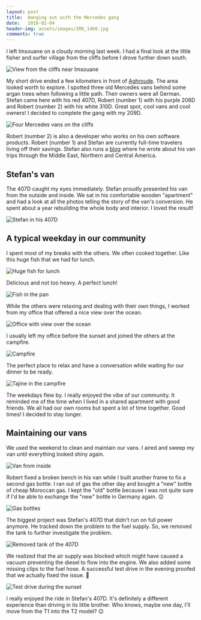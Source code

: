 ```yaml
---
layout: post
title:  Hanging out with the Mercedes gang
date:   2018-02-04
header-img: assets/images/IMG_1460.jpg
comments: true
---
```


I left Imsouane on a cloudy morning last week. I had a final look at the little fisher and surfer village from the cliffs before I drove further down south.

![View from the cliffs near Imsouane](/assets/images/IMG_1266.jpg)

My short drive ended a few kilometers in front of [Aghroude](https://www.google.com/maps/place/Aghroude,+Morocco/). The area looked worth to explore. I spotted three old Mercedes vans behind some argan trees when following a little path. Their owners were all German. Stefan came here with his red 407D, Robert (number 1) with his purple 208D and Robert (number 2) with his white 310D. Great spot, cool vans and cool owners! I decided to complete the gang with my 209D.

![Four Mercedes vans on the cliffs](/assets/images/IMG_1460.jpg)

Robert (number 2) is also a developer who works on his own software products. Robert (number 1) and Stefan are currently full-time travelers living off their savings. Stefan also runs a [blog](http://draudi.de/) where he wrote about his van trips through the Middle East, Northern and Central America.

## Stefan's van

The 407D caught my eyes immediately. Stefan proudly presented his van from the outside and inside. We sat in his comfortable wooden "apartment" and had a look at all the photos telling the story of the van's conversion. He spent about a year rebuilding the whole body and interior. I loved the result!

![Stefan in his 407D](/assets/images/IMG_1439.jpg)

## A typical weekday in our community

I spent most of my breaks with the others. We often cooked together. Like this huge fish that we had for lunch.

![Huge fish for lunch](/assets/images/IMG_1447.jpg)

Delicious and not too heavy. A perfect lunch!

![Fish in the pan](/assets/images/IMG_1451.jpg)

While the others were relaxing and dealing with their own things, I worked from my office that offered a nice view over the ocean.

![Office with view over the ocean](/assets/images/IMG_1457.jpg)

I usually left my office before the sunset and joined the others at the campfire.

![Campfire](/assets/images/IMG_1470.jpg)

The perfect place to relax and have a conversation while waiting for our dinner to be ready.

![Tajine in the campfire](/assets/images/IMG_1273.jpg)

The weekdays flew by. I really enjoyed the vibe of our community. It reminded me of the time when I lived in a shared apartment with good friends. We all had our own rooms but spent a lot of time together. Good times! I decided to stay longer.

## Maintaining our vans

We used the weekend to clean and maintain our vans. I aired and sweep my van until everything looked shiny again.

![Van from inside](/assets/images/IMG_1478.jpg)

Robert fixed a broken bench in his van while I built another frame to fix a second gas bottle. I ran out of gas the other day and bought a "new" bottle of cheap Moroccan gas. I kept the "old" bottle because I was not quite sure if I'd be able to exchange the "new" bottle in Germany again. :wink:

![Gas bottles](/assets/images/IMG_1256.jpg)

The biggest project was Stefan's 407D that didn't run on full power anymore. He tracked down the problem to the fuel supply. So, we removed the tank to further investigate the problem.

![Removed tank of the 407D](/assets/images/IMG_1465.jpg)

We realized that the air supply was blocked which might have caused a vacuum preventing the diesel to flow into the engine. We also added some missing clips to the fuel hose. A successful test drive in the evening proofed that we actually fixed the issue. :clap:

![Test drive during the sunset](/assets/images/IMG_1466.jpg)

I really enjoyed the ride in Stefan's 407D. It's definitely a different experience than driving in its little brother. Who knows, maybe one day, I'll move from the T1 into the T2 model? :wink:
